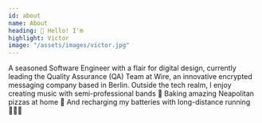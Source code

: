 ```yaml
---
id: about
name: About
heading: 👋 Hello! I'm
highlight: Victor
image: "/assets/images/victor.jpg"
---
```


A seasoned Software Engineer with a flair for digital design, currently leading the Quality Assurance (QA) Team at Wire, an innovative encrypted messaging company based in Berlin. Outside the tech realm, I enjoy creating music with semi-professional bands 🥁 Baking amazing Neapolitan pizzas at home 🍕 And recharging my batteries with long-distance running 🏃🏼‍♂️